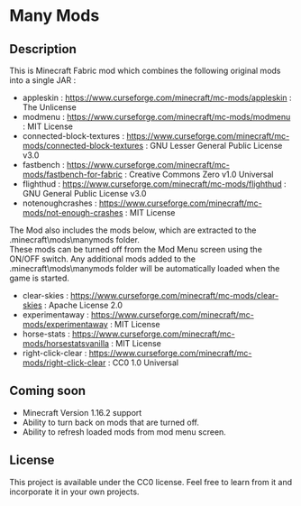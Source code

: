 # Many Mods

## Description
This is Minecraft Fabric mod which combines the following original mods into a single JAR :

* appleskin : https://www.curseforge.com/minecraft/mc-mods/appleskin : The Unlicense
* modmenu : https://www.curseforge.com/minecraft/mc-mods/modmenu : MIT License
* connected-block-textures : https://www.curseforge.com/minecraft/mc-mods/connected-block-textures : GNU Lesser General Public License v3.0
* fastbench : https://www.curseforge.com/minecraft/mc-mods/fastbench-for-fabric : Creative Commons Zero v1.0 Universal
* flighthud : https://www.curseforge.com/minecraft/mc-mods/flighthud : GNU General Public License v3.0
* notenoughcrashes : https://www.curseforge.com/minecraft/mc-mods/not-enough-crashes : MIT License

The Mod also includes the mods below, which are extracted to the .minecraft\mods\manymods folder.  
These mods can be turned off from the Mod Menu screen using the ON/OFF switch.
Any additional mods added to the .minecraft\mods\manymods folder will be automatically loaded when the game is started.

* clear-skies : https://www.curseforge.com/minecraft/mc-mods/clear-skies : Apache License 2.0
* experimentaway : https://www.curseforge.com/minecraft/mc-mods/experimentaway : MIT License
* horse-stats : https://www.curseforge.com/minecraft/mc-mods/horsestatsvanilla : MIT License
* right-click-clear : https://www.curseforge.com/minecraft/mc-mods/right-click-clear : CC0 1.0 Universal
## Coming soon
* Minecraft Version 1.16.2 support
* Ability to turn back on mods that are turned off.
* Ability to refresh loaded mods from mod menu screen.

## License

This project is available under the CC0 license. Feel free to learn from it and incorporate it in your own projects.